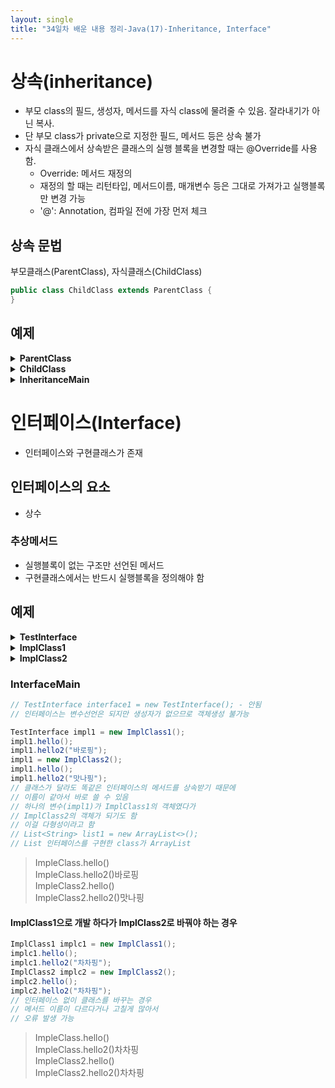 ```yaml
---
layout: single
title: "34일차 배운 내용 정리-Java(17)-Inheritance, Interface"
---
```


# 상속(inheritance)
- 부모 class의 필드, 생성자, 메서드를 자식 class에 물려줄 수 있음. 잘라내기가 아닌 복사.
- 단 부모 class가 private으로 지정한 필드, 메서드 등은 상속 불가
- 자식 클래스에서 상속받은 클래스의 실행 블록을 변경할 때는 @Override를 사용함.
    - Override: 메서드 재정의
    - 재정의 할 때는 리턴타입, 메서드이름, 매개변수 등은 그대로 가져가고 실행블록만 변경 가능
    - '@': Annotation, 컴파일 전에 가장 먼저 체크

## 상속 문법
부모클래스(ParentClass), 자식클래스(ChildClass)

```java
public class ChildClass extends ParentClass {
}
```

## 예제
<details>
<summary>
<b>ParentClass</b>
</summary>
<div markdown="1">

```java
package day34_20220504_02;

public class ParentClass {
	
	public String name;
	public String address;

	ParentClass() {
		System.out.println("부모 기본생성자");
	}

	ParentClass(String name, String address) {
		System.out.println("부모 매개변수 생성자");
		this.name = name;
		this.address = address;
	}

	public String getName() {
		return name;
	}

	public void setName(String name) {
		this.name = name;
	}

	public String getAddress() {
		return address;
	}

	public void setAddress(String address) {
		this.address = address;
	}

	@Override
	public String toString() {
		return "ParentClass [name=" + name + ", address=" + address + "]";
	}

	public void hello() {
		System.out.println("부모 hello 메서드");
	}
}
```

</div>
</details>

<details>
<summary>
<b>ChildClass</b>
</summary>
<div markdown="1">

```java
package day34_20220504_02;

public class ChildClass extends ParentClass {
		
	ChildClass() {
		System.out.println("자식 기본생성자");
	}
	
	ChildClass(String name, String address) {
		System.out.println("자식 매개변수 생성자");
		this.name = name; // 부모의 필드를 내꺼처럼 씀
		this.address = address; 
	}
	
	// 메서드 오버라이딩(재정의)
	@Override
	public void hello() {
		System.out.println("자식 hello 메서드");
	}
}
```

</div>
</details>

<details>
<summary>
<b>InheritanceMain</b>
</summary>
<div markdown="1">

```java
package day34_20220504_02;

public class InheritanceMain {

	public static void main(String[] args) {
		
		// 부모 클래스 객체
		ParentClass parent = new ParentClass();
		ParentClass parent1 = new ParentClass("하츄핑", "인천");
		
		// 자식 클래스 객체
		ChildClass child = new ChildClass();
		ChildClass child1 = new ChildClass("방글핑", "서울");
		
		// 부모클래스의 hello메서드 사용
		child.hello(); 
		
		System.out.println(child.getName());
		System.out.println(child1.getName());
		System.out.println(child.name);
		System.out.println(child1.name);
		
		
	}

}
```
>부모 기본생성자  
부모 매개변수 생성자  
부모 기본생성자  
자식 기본생성자  
부모 기본생성자  
자식 매개변수 생성자  
자식 hello 메서드  
null  
방글핑  
null  
방글핑  

</div>
</details>

# 인터페이스(Interface)
- 인터페이스와 구현클래스가 존재

## 인터페이스의 요소
  - 상수
  
### 추상메서드
- 실행블록이 없는 구조만 선언된 메서드
- 구현클래스에서는 반드시 실행블록을 정의해야 함

## 예제

<details>
<summary>
<b>TestInterface</b>
</summary>
<div markdown="1">

```java
public interface TestInterface {
	
	// 추상메서드 선언
	public void hello();
	
	public void hello2(String name);
	
}

```
</div>
</details>

<details>
<summary>
<b>ImplClass1</b>
</summary>
<div markdown="1">

```java
// TestInterface의 구현클래스로 선언
public class ImplClass1 implements TestInterface {
	// 구현클래스로 상속 받으려면 추상메서드를 구현해야함
	
	@Override
	public void hello() {
		System.out.println("ImpleClass.hello()");
	}

	@Override
	public void hello2(String name) {
		System.out.println("ImpleClass.hello2()" + name);
	}
}
```
</div>
</details>

<details>
<summary>
<b>ImplClass2</b>
</summary>
<div markdown="1">

```java
public class ImplClass2 implements TestInterface {

	@Override
	public void hello() {
		System.out.println("ImpleClass2.hello()");
	}

	@Override
	public void hello2(String name) {
		System.out.println("ImpleClass2.hello2()" + name);
	}
}
```
</div>
</details>


### InterfaceMain
```java
// TestInterface interface1 = new TestInterface(); - 안됨
// 인터페이스는 변수선언은 되지만 생성자가 없으므로 객체생성 불가능

TestInterface impl1 = new ImplClass1();
impl1.hello();
impl1.hello2("바로핑");
impl1 = new ImplClass2();
impl1.hello();
impl1.hello2("맛나핑");
// 클래스가 달라도 똑같은 인터페이스의 메서드를 상속받기 때문에
// 이름이 같아서 바로 쓸 수 있음
// 하나의 변수(impl1)가 ImplClass1의 객체였다가
// ImplClass2의 객체가 되기도 함
// 이걸 다형성이라고 함
// List<String> list1 = new ArrayList<>();
// List 인터페이스를 구현한 class가 ArrayList
```
>ImpleClass.hello()  
ImpleClass.hello2()바로핑  
ImpleClass2.hello()  
ImpleClass2.hello2()맛나핑  

#### ImplClass1으로 개발 하다가 ImplClass2로 바꿔야 하는 경우
```java
ImplClass1 implc1 = new ImplClass1();
implc1.hello();
implc1.hello2("차차핑");
ImplClass2 implc2 = new ImplClass2();
implc2.hello();
implc2.hello2("차차핑");
// 인터페이스 없이 클래스를 바꾸는 경우
// 메서드 이름이 다르다거나 고칠게 많아서
// 오류 발생 가능
```
>ImpleClass.hello()  
ImpleClass.hello2()차차핑  
ImpleClass2.hello()  
ImpleClass2.hello2()차차핑  